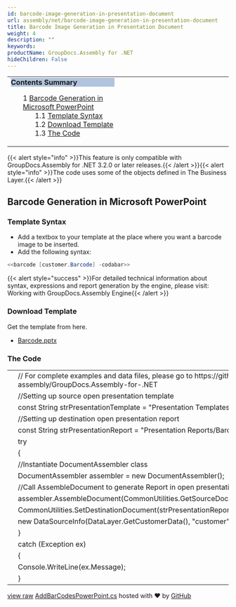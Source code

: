 ```yaml
---
id: barcode-image-generation-in-presentation-document
url: assembly/net/barcode-image-generation-in-presentation-document
title: Barcode Image Generation in Presentation Document
weight: 4
description: ""
keywords: 
productName: GroupDocs.Assembly for .NET
hideChildren: False
---
```

<table class="sectionMacro" border="0" cellpadding="5" cellspacing="0" width="100%"><tbody><tr><td valign="top" width="50%"><div class="panel" style="border-top-width: 1px; border-right-width: 1px; border-bottom-width: 1px; border-left-width: 1px;"><div class="panelHeader" style="border-bottom-width: 1px; background-color: rgb(176, 196, 222);"><b>Contents Summary</b></div><div class="panelContent"><style type="text/css">div.rbtoc1593026666893 { padding-top: 0px; padding-right: 0px; padding-bottom: 0px; padding-left: 0px; }div.rbtoc1593026666893 ul { list-style-type: none; list-style-image: none; margin-left: 0px; }div.rbtoc1593026666893 li { margin-left: 0px; padding-left: 0px; }</style><div class="toc rbtoc1593026666893"><ul class="toc-indentation"><li><span class="TOCOutline">1</span> <a href="#BarcodeImageGenerationinPresentationDocument-BarcodeGenerationinMicrosoftPowerPoint">Barcode Generation in Microsoft PowerPoint</a><ul class="toc-indentation"><li><span class="TOCOutline">1.1</span> <a href="#BarcodeImageGenerationinPresentationDocument-TemplateSyntax">Template Syntax</a></li><li><span class="TOCOutline">1.2</span> <a href="#BarcodeImageGenerationinPresentationDocument-DownloadTemplate">Download Template</a></li><li><span class="TOCOutline">1.3</span> <a href="#BarcodeImageGenerationinPresentationDocument-TheCode">The Code</a></li></ul></li></ul></div></div></div></td><td valign="top">&nbsp;</td></tr></tbody></table>

{{< alert style="info" >}}This feature is only compatible with GroupDocs.Assembly for .NET 3.2.0 or later releases.{{< /alert >}}{{< alert style="info" >}}The code uses some of the objects defined in The Business Layer.{{< /alert >}}

## Barcode Generation in Microsoft PowerPoint

### Template Syntax

*   Add a textbox to your template at the place where you want a barcode image to be inserted.
*   Add the following syntax:

```csharp
<<barcode [customer.Barcode] -codabar>>
```

{{< alert style="success" >}}For detailed technical information about syntax, expressions and report generation by the engine, please visit: Working with GroupDocs.Assembly Engine{{< /alert >}}

### Download Template

Get the template from here.

*   [Barcode.pptx](https://github.com/groupdocs-assembly/GroupDocs.Assembly-for-.NET/blob/master/Examples/Data/Source/Presentation%20Templates/Barcode.pptx?raw=true)

### The Code

<table class="highlight tab-size js-file-line-container" data-tab-size="8" data-paste-markdown-skip=""><tbody><tr><td id="file-addbarcodespowerpoint-cs-L1" class="blob-num js-line-number" data-line-number="1"></td><td id="file-addbarcodespowerpoint-cs-LC1" class="blob-code blob-code-inner js-file-line"><span class="pl-c"><span class="pl-c">//</span> For complete examples and data files, please go to https://github.com/groupdocs-assembly/GroupDocs.Assembly-for-.NET</span></td></tr><tr><td id="file-addbarcodespowerpoint-cs-L2" class="blob-num js-line-number" data-line-number="2"></td><td id="file-addbarcodespowerpoint-cs-LC2" class="blob-code blob-code-inner js-file-line"><span class="pl-c"><span class="pl-c">//</span>Setting up source open presentation template</span></td></tr><tr><td id="file-addbarcodespowerpoint-cs-L3" class="blob-num js-line-number" data-line-number="3"></td><td id="file-addbarcodespowerpoint-cs-LC3" class="blob-code blob-code-inner js-file-line"><span class="pl-k">const</span> <span class="pl-en">String</span> <span class="pl-smi">strPresentationTemplate</span> <span class="pl-k">=</span> <span class="pl-s"><span class="pl-pds">"</span>Presentation Templates/Barcode.pptx<span class="pl-pds">"</span></span>;</td></tr><tr><td id="file-addbarcodespowerpoint-cs-L4" class="blob-num js-line-number" data-line-number="4"></td><td id="file-addbarcodespowerpoint-cs-LC4" class="blob-code blob-code-inner js-file-line"><span class="pl-c"><span class="pl-c">//</span>Setting up destination open presentation report</span></td></tr><tr><td id="file-addbarcodespowerpoint-cs-L5" class="blob-num js-line-number" data-line-number="5"></td><td id="file-addbarcodespowerpoint-cs-LC5" class="blob-code blob-code-inner js-file-line"><span class="pl-k">const</span> <span class="pl-en">String</span> <span class="pl-smi">strPresentationReport</span> <span class="pl-k">=</span> <span class="pl-s"><span class="pl-pds">"</span>Presentation Reports/Barcode.pptx<span class="pl-pds">"</span></span>;</td></tr><tr><td id="file-addbarcodespowerpoint-cs-L6" class="blob-num js-line-number" data-line-number="6"></td><td id="file-addbarcodespowerpoint-cs-LC6" class="blob-code blob-code-inner js-file-line"><span class="pl-k">try</span></td></tr><tr><td id="file-addbarcodespowerpoint-cs-L7" class="blob-num js-line-number" data-line-number="7"></td><td id="file-addbarcodespowerpoint-cs-LC7" class="blob-code blob-code-inner js-file-line">{</td></tr><tr><td id="file-addbarcodespowerpoint-cs-L8" class="blob-num js-line-number" data-line-number="8"></td><td id="file-addbarcodespowerpoint-cs-LC8" class="blob-code blob-code-inner js-file-line"><span class="pl-c"><span class="pl-c">//</span>Instantiate DocumentAssembler class</span></td></tr><tr><td id="file-addbarcodespowerpoint-cs-L9" class="blob-num js-line-number" data-line-number="9"></td><td id="file-addbarcodespowerpoint-cs-LC9" class="blob-code blob-code-inner js-file-line"><span class="pl-en">DocumentAssembler</span> <span class="pl-smi">assembler</span> <span class="pl-k">=</span> <span class="pl-k">new</span> <span class="pl-en">DocumentAssembler</span>();</td></tr><tr><td id="file-addbarcodespowerpoint-cs-L10" class="blob-num js-line-number" data-line-number="10"></td><td id="file-addbarcodespowerpoint-cs-LC10" class="blob-code blob-code-inner js-file-line"><span class="pl-c"><span class="pl-c">//</span>Call AssembleDocument to generate Report in open presentation format</span></td></tr><tr><td id="file-addbarcodespowerpoint-cs-L11" class="blob-num js-line-number" data-line-number="11"></td><td id="file-addbarcodespowerpoint-cs-LC11" class="blob-code blob-code-inner js-file-line"><span class="pl-smi">assembler</span>.<span class="pl-en">AssembleDocument</span>(<span class="pl-smi">CommonUtilities</span>.<span class="pl-en">GetSourceDocument</span>(<span class="pl-smi">strPresentationTemplate</span>),</td></tr><tr><td id="file-addbarcodespowerpoint-cs-L12" class="blob-num js-line-number" data-line-number="12"></td><td id="file-addbarcodespowerpoint-cs-LC12" class="blob-code blob-code-inner js-file-line"><span class="pl-smi">CommonUtilities</span>.<span class="pl-en">SetDestinationDocument</span>(<span class="pl-smi">strPresentationReport</span>),</td></tr><tr><td id="file-addbarcodespowerpoint-cs-L13" class="blob-num js-line-number" data-line-number="13"></td><td id="file-addbarcodespowerpoint-cs-LC13" class="blob-code blob-code-inner js-file-line"><span class="pl-k">new</span> <span class="pl-en">DataSourceInfo</span>(<span class="pl-smi">DataLayer</span>.<span class="pl-en">GetCustomerData</span>(), <span class="pl-s"><span class="pl-pds">"</span>customer<span class="pl-pds">"</span></span>));</td></tr><tr><td id="file-addbarcodespowerpoint-cs-L14" class="blob-num js-line-number" data-line-number="14"></td><td id="file-addbarcodespowerpoint-cs-LC14" class="blob-code blob-code-inner js-file-line">}</td></tr><tr><td id="file-addbarcodespowerpoint-cs-L15" class="blob-num js-line-number" data-line-number="15"></td><td id="file-addbarcodespowerpoint-cs-LC15" class="blob-code blob-code-inner js-file-line"><span class="pl-k">catch</span> (<span class="pl-en">Exception</span> <span class="pl-smi">ex</span>)</td></tr><tr><td id="file-addbarcodespowerpoint-cs-L16" class="blob-num js-line-number" data-line-number="16"></td><td id="file-addbarcodespowerpoint-cs-LC16" class="blob-code blob-code-inner js-file-line">{</td></tr><tr><td id="file-addbarcodespowerpoint-cs-L17" class="blob-num js-line-number" data-line-number="17"></td><td id="file-addbarcodespowerpoint-cs-LC17" class="blob-code blob-code-inner js-file-line"><span class="pl-smi">Console</span>.<span class="pl-en">WriteLine</span>(<span class="pl-smi">ex</span>.<span class="pl-smi">Message</span>);</td></tr><tr><td id="file-addbarcodespowerpoint-cs-L18" class="blob-num js-line-number" data-line-number="18"></td><td id="file-addbarcodespowerpoint-cs-LC18" class="blob-code blob-code-inner js-file-line">}</td></tr></tbody></table>

[view raw](https://gist.github.com/GroupDocsGists/d11570805209774badf3def8336ae84a/raw/b66825415341bc15e549d565332cf0246c9c009e/AddBarCodesPowerPoint.cs) [AddBarCodesPowerPoint.cs](https://gist.github.com/GroupDocsGists/d11570805209774badf3def8336ae84a#file-addbarcodespowerpoint-cs) hosted with ❤ by [GitHub](https://github.com)
